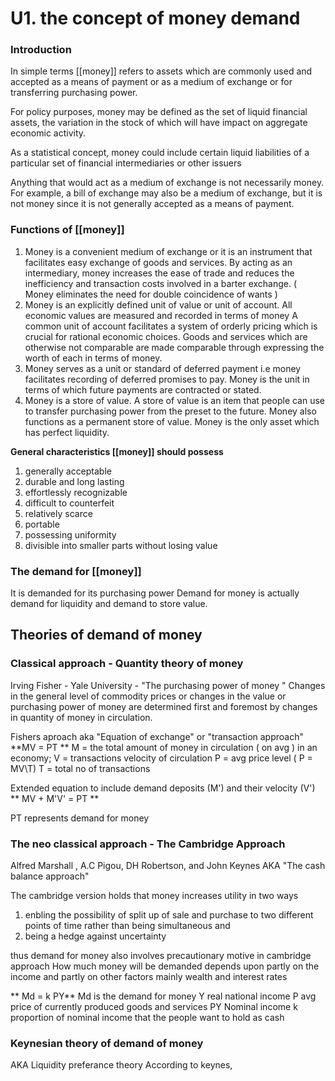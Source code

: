 # U1. the concept of money demand

### Introduction

In simple terms [[money]] refers to assets which are commonly used and accepted as a means of payment or as a medium of exchange or for transferring purchasing power. 

For policy purposes, money may be defined as the set of liquid financial assets, the variation in the stock of which will have impact on aggregate economic activity. 

As a statistical concept, money could include certain liquid liabilities of a particular set of financial intermediaries or other issuers

Anything that would act as a medium of exchange is not necessarily money. For example, a bill of exchange may also be a medium of exchange, but it is not money since it is not generally accepted as a means of payment.

### Functions of [[money]]

1. Money is a convenient medium of exchange or it is an instrument that facilitates easy exchange of goods and services.
By acting as an intermediary, money increases the ease of trade and reduces the inefficiency and transaction costs involved in a barter exchange. ( Money eliminates the need for double coincidence of wants )
2. Money is an explicitly defined unit of value or unit of account. All economic values are measured and recorded in terms of money
A common unit of account facilitates a system of orderly pricing which is crucial for rational economic choices. Goods and services which are otherwise not comparable are made comparable through expressing the worth of each in terms of money.
3. Money serves as a unit or standard of deferred payment i.e money facilitates recording of deferred promises to pay. Money is the unit in terms of which future payments are contracted or stated.
4. Money is a store of value. A store of value is an item that people can use to transfer purchasing power from the preset to the future.
Money also functions as a permanent store of value.
Money is the only asset which has perfect liquidity.

**General characteristics [[money]] should possess**

1. generally acceptable 
2. durable and long lasting
3. effortlessly recognizable
4. difficult to counterfeit
5. relatively scarce
6. portable
7. possessing uniformity
8. divisible into smaller parts without losing value

### The demand for [[money]]

It is demanded for its purchasing power
Demand for money is actually demand for liquidity and demand to store value.

## Theories of demand of money

### Classical approach - Quantity theory of money
Irving Fisher - Yale University - "The purchasing power of money "
Changes in the general level of commodity prices or changes in the value or purchasing power of money are determined first and foremost by changes in quantity of money in circulation.

Fishers aproach aka "Equation of exchange" or "transaction approach"
**MV = PT **
M = the total amount of money in circulation ( on avg ) in an economy;
V = transactions velocity of circulation 
P = avg price level ( P = MV\T)
T = total no of transactions 

Extended equation to include demand deposits (M') and their velocity (V')
** MV + M'V' = PT **

PT represents demand for money


### The neo classical approach - The Cambridge Approach
Alfred Marshall , A.C Pigou, DH Robertson, and John Keynes 
AKA "The cash balance approach"

The cambridge version holds that money increases utility in two ways 
1. enbling the possibility of split up of sale and purchase to two different points of time rather than being simultaneous and 
2. being a hedge against uncertainty

thus demand for money also involves precautionary motive in cambridge approach 
How much money will be demanded depends upon partly on the income and partly on other factors mainly wealth and interest rates

** Md = k PY**
Md is the demand for money
Y real national income 
P avg price of currently produced goods and services 
PY Nominal income 
k proportion of nominal income that the people want to hold as cash

### Keynesian theory of demand of money
AKA Liquidity preferance theory 
According to keynes, 
